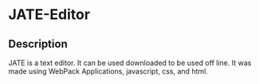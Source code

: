 # JATE-Editor
 
## Description 
  
 JATE is a text editor. It can be used downloaded to be used off line. It was made using WebPack Applications, javascript, css, and html.  

